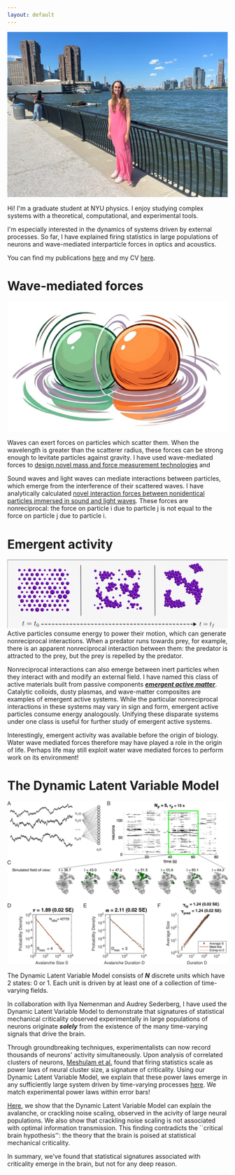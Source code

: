 ```yaml
---
layout: default
---
```

![Mia](./docs/assets/C86F7A80-08D0-49BC-9BDB-77E6B4833C65.jpeg)

Hi! I'm a graduate student at NYU physics. I enjoy studying complex systems with a theoretical, computational, and experimental tools. 


I'm especially interested in the dynamics of systems driven by external processes. So far, I have explained firing statistics in large populations of neurons and wave-mediated interparticle forces in optics and acoustics. 


You can find my publications [here](https://scholar.google.com/citations?hl=en&view_op=list_works&gmla=ALUCkoXSqLiTMH4c-FjLktiIgAp_6KPM1j_hSbOuxuOfHWQoddZlfqSHF72m3EkA6DuyW7PUXVzvS3z1oMb-OAbEHYpF&user=ArLaWlsAAAAJ) and my CV [here](./cv.html).


# Wave-mediated forces
![Mia](./docs/assets/cartoon_intro_v3.jpg)

Waves can exert forces on particles which scatter them. When the wavelength is greater than the scatterer radius, these forces can be strong enough to levitate particles against gravity. I have used wave-mediated forces to [design novel mass and force measurement technologies](https://link.aps.org/doi/10.1103/PhysRevE.108.064903) and  

Sound waves and light waves can mediate interactions between particles, which emerge from the interference of their scattered waves. I have analytically calculated [novel interaction forces between nonidentical particles immersed in sound and light waves](https://arxiv.org/abs/2404.17410). These forces are nonreciprocal: the force on particle i due to particle j is not equal to the force on particle j due to particle i. 

# Emergent activity
![Mia](./docs/assets/ensembles.jpeg)
Active particles consume energy to power their motion, which can generate nonreciprocal interactions. When a predator runs towards prey, for example, there is an apparent nonreciprocal interaction between them: the predator is attracted to the prey, but the prey is repelled by the predator. 

Nonreciprocal interactions can also emerge between inert particles when they interact with and modify an external field. I have named this class of active materials built from passive components [***emergent active matter***](https://arxiv.org/abs/2404.17410). Catalytic colloids, dusty plasmas, and wave-matter composites are examples of emergent active systems. While the particular nonreciprocal interactions in these systems may vary in sign and form, emergent active particles consume energy analogously. Unifying these disparate systems under one class is useful for further study of emergent active systems. 

Interestingly, emergent activity was available before the origin of biology. Water wave mediated forces therefore may have played a role in the origin of life. Perhaps life may still exploit water wave mediated forces to perform work on its environment! 

# The Dynamic Latent Variable Model
![DLVM](./docs/assets/lax_89337_elife-89337-fig1-v1.tif.jpg)


The Dynamic Latent Variable Model consists of ***N*** discrete units which have 2 states: 0 or 1. Each unit is driven by at least one of a collection of time-varying fields. 


In collaboration with Ilya Nemenman and Audrey Sederberg, I have used the Dynamic Latent Variable Model to demonstrate that signatures of statistical mechanical criticality observed experimentally in large populations of neurons originate ***solely*** from the existence of the many time-varying signals that drive the brain. 

Through groundbreaking techniques, experimentalists can now record thousands of neurons' activity simultaneously. Upon analysis of  correlated clusters of neurons, [Meshulam et al.](https://link.aps.org/doi/10.1103/PhysRevLett.123.178103) found that firing statistics scale as power laws of neural cluster size, a signature of criticality. Using our Dynamic Latent Variable Model, we explain that these power laws emerge in any sufficiently large system driven by time-varying processes [here](https://link.aps.org/doi/10.1103/PhysRevLett.126.118302). We match experimental power laws within error bars! 


[Here](https://elifesciences.org/articles/89337), we show that the Dynamic Latent Variable Model can explain the avalanche, or crackling noise scaling, observed in the acivity of large neural populations. We also show that crackling noise scaling is not associated with optimal information transmission. This finding contradicts the ``critical brain hypothesis'': the theory that the brain is poised at statistical mechanical criticality.


In summary, we've found that statistical signatures associated with criticality emerge in the brain, but not for any deep reason.



